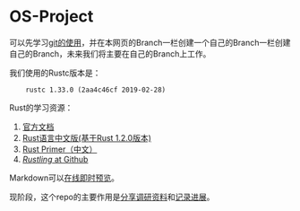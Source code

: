# OS-Project

可以先学习[git的使用](https://github.com/fandahao17/OS-Project/blob/master/git-指令及其使用.pdf)，并在本网页的Branch一栏创建一个自己的Branch一栏创建自己的Branch，未来我们将主要在自己的Branch上工作。

我们使用的Rustc版本是：
```
    rustc 1.33.0 (2aa4c46cf 2019-02-28)
```

Rust的学习资源：

1. [官方文档](https://doc.rust-lang.org/book/)
2. [Rust语言中文版(基于Rust 1.2.0版本)](http://wiki.jikexueyuan.com/project/rust/)
3. [Rust Primer（中文）](https://rustcc.gitbooks.io/rustprimer/content/)
4. [*Rustling* at Github](https://github.com/rust-lang/rustlings/)

Markdown可以[在线即时预览](https://markdownlivepreview.com)。

现阶段，这个repo的主要作用是[分享调研资料](https://github.com/fandahao17/OS-Project/tree/master/Investigations)和[记录进展](https://github.com/fandahao17/OS-Project/tree/master/Timeline.md)。

